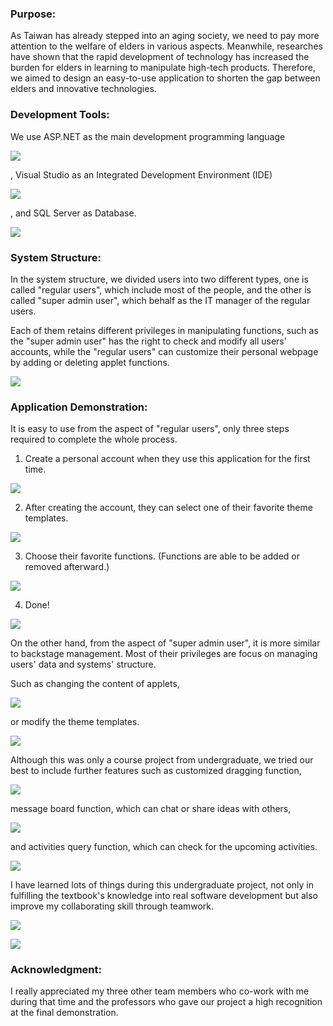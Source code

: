 ### Purpose:

As Taiwan has already stepped into an aging society, we need to pay more attention to the welfare of elders in various aspects. 
Meanwhile, researches have shown that the rapid development of technology has increased the burden for elders in learning to manipulate high-tech products. 
Therefore, we aimed to design an easy-to-use application to shorten the gap between elders and innovative technologies.


### Development Tools:

We use ASP.NET as the main development programming language

![](https://github.com/Johnny9527/UndergraduateProject/blob/master/picture/ASP.NET.png)

, Visual Studio as an Integrated Development Environment (IDE)

![](https://github.com/Johnny9527/UndergraduateProject/blob/master/picture/VisualStudio.png)

, and SQL Server as Database.

![](https://github.com/Johnny9527/UndergraduateProject/blob/master/picture/SQLServer.png)


### System Structure:

In the system structure, we divided users into two different types, one is called "regular users", which include most of the people, 
and the other is called "super admin user", which behalf as the IT manager of the regular users. 

Each of them retains different privileges in manipulating functions, such as the "super admin user" has the right to check and modify all users' accounts, 
while the "regular users" can customize their personal webpage by adding or deleting applet functions.

![](https://github.com/Johnny9527/UndergraduateProject/blob/master/picture/UGP_SystemStructure.png)


### Application Demonstration:

It is easy to use from the aspect of "regular users", only three steps required to complete the whole process.

1. Create a personal account when they use this application for the first time.

![](https://github.com/Johnny9527/UndergraduateProject/blob/master/picture/NewMember.png)

2. After creating the account, they can select one of their favorite theme templates.

![](https://github.com/Johnny9527/UndergraduateProject/blob/master/picture/ThemeSelect.png)

3. Choose their favorite functions. (Functions are able to be added or removed afterward.)

![](https://github.com/Johnny9527/UndergraduateProject/blob/master/picture/FunctionSelect.png)

4. Done!

![](https://github.com/Johnny9527/UndergraduateProject/blob/master/picture/HomePage.png)

On the other hand, from the aspect of "super admin user", it is more similar to backstage management. 
Most of their privileges are focus on managing users' data and systems' structure.

Such as changing the content of applets,

![](https://github.com/Johnny9527/UndergraduateProject/blob/master/picture/BackstageManagement_1.png)

or modify the theme templates.

![](https://github.com/Johnny9527/UndergraduateProject/blob/master/picture/BackstageManagement_2.png)

Although this was only a course project from undergraduate, we tried our best to include further features such as customized dragging function,

![](https://github.com/Johnny9527/UndergraduateProject/blob/master/picture/Drag.png)

message board function, which can chat or share ideas with others,

![](https://github.com/Johnny9527/UndergraduateProject/blob/master/picture/MessageBoard.png)

and activities query function, which can check for the upcoming activities.

![](https://github.com/Johnny9527/UndergraduateProject/blob/master/picture/ActivitiesQuery.png)

I have learned lots of things during this undergraduate project, not only in fulfilling the textbook's knowledge into real software development 
but also improve my collaborating skill through teamwork.

![](https://github.com/Johnny9527/UndergraduateProject/blob/master/picture/Frontstage_1.png)

![](https://github.com/Johnny9527/UndergraduateProject/blob/master/picture/Frontstage_2.png)

### Acknowledgment:
I really appreciated my three other team members who co-work with me during that time 
and the professors who gave our project a high recognition at the final demonstration.


